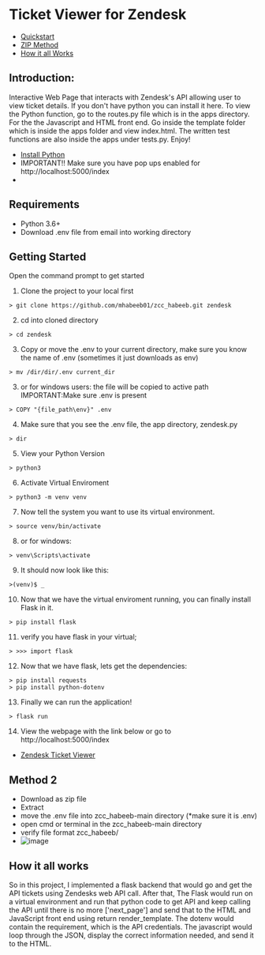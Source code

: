 # Ticket Viewer for Zendesk 
* [Quickstart](#Getting-Started)
* [ZIP Method](#Method-2)
* [How it all Works](#How-it-all-works)



## Introduction: 
Interactive Web Page that interacts with Zendesk's API allowing user to view ticket details. If you don't have python you can install it here. To view the Python function, go to the routes.py file which is in the apps directory. For the the Javascript and HTML front end. Go inside the template folder which is inside the apps folder and view index.html. The written test functions are also inside the apps under tests.py. Enjoy!
- [Install Python](https://www.python.org/downloads/)
- IMPORTANT!! Make sure you have pop ups enabled for http://localhost:5000/index
- 
## Requirements
- Python 3.6+
- Download .env file from email into working directory

## Getting Started
Open the command prompt to get started

1. Clone the project to your local first
```
> git clone https://github.com/mhabeeb01/zcc_habeeb.git zendesk
```
2. cd into cloned directory 
```
> cd zendesk
```
3. Copy or move the .env to your current directory, make sure you know the name of .env (sometimes it just downloads as env)
```
> mv /dir/dir/.env current_dir
```
3. or for windows users: the file will be copied to active path IMPORTANT:Make sure .env is present
```
> COPY "{file_path\env}" .env
``` 
4. Make sure that you see the .env file, the app directory, zendesk.py
```
> dir
```
5. View your Python Version
```
> python3
```
6. Activate Virtual Enviroment
```
> python3 -m venv venv
```
7. Now tell the system you want to use its virtual environment.
```
> source venv/bin/activate
```
8. or for windows:
```
> venv\Scripts\activate
```
9. It should now look like this:
```
>(venv)$ _
```
10. Now that we have the virtual enviroment running, you can finally install Flask in it.
```
> pip install flask
```
11. verify you have flask in your virtual;
```
> >>> import flask
```

12. Now that we have flask, lets get the dependencies:
```
> pip install requests
> pip install python-dotenv
```
13. Finally we can run the application!
```
> flask run
```
14. View the webpage with the link below or go to http://localhost:5000/index

- [Zendesk Ticket Viewer](http://localhost:5000/index)


## Method 2
- Download as zip file
- Extract
- move the .env file into zcc_habeeb-main directory (*make sure it is .env)
- open cmd or terminal in the zcc_habeeb-main directory 
- verify file format zcc_habeeb/
- ![image](https://user-images.githubusercontent.com/83475870/128088825-ec80678c-9980-4163-b81b-dd4d27ce4e2a.png)

## How it all works
So in this project, I implemented a flask backend that would go and get the API tickets using Zendesks web API call. After that, The Flask would run on a virtual environment and run that python code to get API and keep calling the API until there is no more ['next_page'] and send that to the HTML and JavaScript front end using return render_template. The dotenv would contain the requirement, which is the API credentials. The javascript would loop through the JSON, display the correct information needed, and send it to the HTML. 



                      

